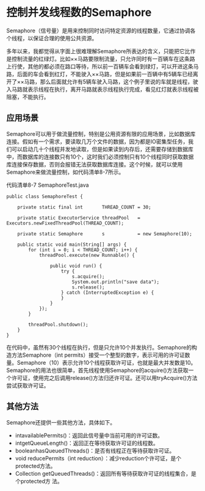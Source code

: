 # 控制并发线程数的Semaphore
Semaphore（信号量）是用来控制同时访问特定资源的线程数量，它通过协调各个线程，以保证合理的使用公共资源。

多年以来，我都觉得从字面上很难理解Semaphore所表达的含义，只能把它比作是控制流量的红绿灯。比如××马路要限制流量，只允许同时有一百辆车在这条路上行使，其他的都必须在路口等待，所以前一百辆车会看到绿灯，可以开进这条马路，后面的车会看到红灯，不能驶入××马路，但是如果前一百辆中有5辆车已经离开了××马路，那么后面就允许有5辆车驶入马路，这个例子里说的车就是线程，驶入马路就表示线程在执行，离开马路就表示线程执行完成，看见红灯就表示线程被阻塞，不能执行。

## 应用场景
Semaphore可以用于做流量控制，特别是公用资源有限的应用场景，比如数据库连接。假如有一个需求，要读取几万个文件的数据，因为都是IO密集型任务，我们可以启动几十个线程并发地读取，但是如果读到内存后，还需要存储到数据库中，而数据库的连接数只有10个，这时我们必须控制只有10个线程同时获取数据库连接保存数据，否则会报错无法获取数据库连接。这个时候，就可以使用Semaphore来做流量控制，如代码清单8-7所示。

代码清单8-7 SemaphoreTest.java
```
public class SemaphoreTest {

    private static final int       THREAD_COUNT = 30;

    private static ExecutorService threadPool   = Executors.newFixedThreadPool(THREAD_COUNT);

    private static Semaphore       s            = new Semaphore(10);

    public static void main(String[] args) {
        for (int i = 0; i < THREAD_COUNT; i++) {
            threadPool.execute(new Runnable() {

                public void run() {
                    try {
                        s.acquire();
                        System.out.println("save data");
                        s.release();
                    } catch (InterruptedException e) {
                    }
                }
            });
        }

        threadPool.shutdown();
    }
}
```

在代码中，虽然有30个线程在执行，但是只允许10个并发执行。Semaphore的构造方法Semaphore（int permits）接受一个整型的数字，表示可用的许可证数量。Semaphore（10）表示允许10个线程获取许可证，也就是最大并发数是10。Semaphore的用法也很简单，首先线程使用Semaphore的acquire()方法获取一个许可证，使用完之后调用release()方法归还许可证。还可以用tryAcquire()方法尝试获取许可证。

## 其他方法
Semaphore还提供一些其他方法，具体如下。

- intavailablePermits()：返回此信号量中当前可用的许可证数。
- intgetQueueLength()：返回正在等待获取许可证的线程数。
- booleanhasQueuedThreads()：是否有线程正在等待获取许可证。
- void reducePermits（int reduction）：减少reduction个许可证，是个protected方法。
- Collection getQueuedThreads()：返回所有等待获取许可证的线程集合，是个protected方
法。